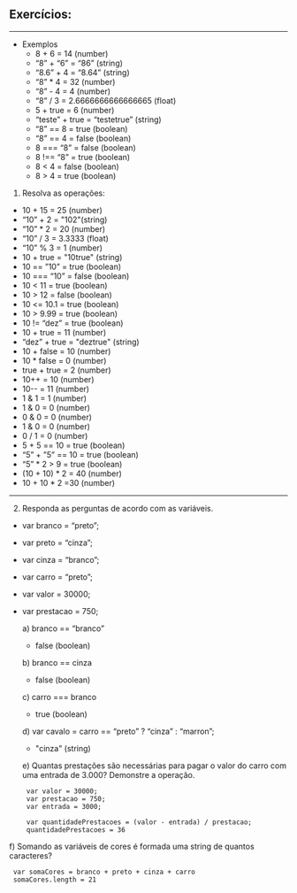 ## Exercícios:

---

- Exemplos
   - 8 + 6 = 14 (number)
   - “8” + “6” = “86” (string)
   - “8.6” + 4 = “8.64” (string)
   - “8” * 4 = 32 (number)
   - “8” - 4 = 4 (number)
   - “8” / 3 = 2.6666666666666665 (float)
   - 5 + true = 6 (number)
   - “teste” + true = “testetrue” (string)
   - “8” == 8 = true (boolean)
   - “8” == 4 = false (boolean)
   - 8 === “8” = false (boolean)
   - 8 !== “8” = true (boolean)
   - 8 < 4 = false (boolean)
   - 8 > 4 = true (boolean)


1. Resolva as operações:

- 10 + 15 = 25 (number)
- “10” + 2 = "102"(string)
- “10” * 2 = 20 (number)
- “10” / 3 = 3.3333 (float)
- “10” % 3 = 1 (number)
- 10 + true = "10true" (string)
- 10 == ”10” = true (boolean)
- 10 === “10” = false (boolean)
- 10 < 11 = true (boolean)
- 10 > 12 = false (boolean)
- 10 <= 10.1 = true (boolean) 
- 10 > 9.99 = true (boolean)
- 10 != “dez” = true (boolean)
- 10 + true = 11 (number)
- “dez” + true = "deztrue" (string)
- 10 + false = 10 (number)
- 10 * false = 0 (number)
- true + true = 2 (number)
- 10++ = 10 (number)
- 10-- = 11 (number)
- 1 & 1 = 1 (number)
- 1 & 0 = 0 (number)
- 0 & 0 = 0 (number)
- 1 & 0 = 0 (number)
- 0 / 1 = 0 (number)
- 5 + 5 == 10 = true (boolean)
- “5” + ”5” == 10 = true (boolean)
- “5” * 2 > 9 = true (boolean)
- (10 + 10) * 2 = 40 (number)
- 10 + 10 * 2 =30 (number)

---

2. Responda as perguntas de acordo com as variáveis.

- var branco = “preto”;
- var preto = “cinza”;
- var cinza = “branco”;
- var carro = “preto”;
- var valor = 30000;
- var prestacao = 750;

   a) branco == “branco”
   - false (boolean)
   
   b) branco == cinza
	- false (boolean)
   
   c) carro === branco
	- true (boolean)
   
   d) var cavalo = carro == “preto” ? “cinza” : “marron”;
	- "cinza" (string)

   
   e) Quantas prestações são necessárias para pagar o valor do carro com uma entrada de 3.000? Demonstre a operação.
	
   ```
	var valor = 30000;
	var prestacao = 750;
	var entrada = 3000;

	var quantidadePrestacoes = (valor - entrada) / prestacao;
	quantidadePrestacoes = 36
   ```

f) Somando as variáveis de cores é formada uma string de quantos
caracteres?
	
   ```
	var somaCores = branco + preto + cinza + carro
	somaCores.length = 21
   ```

















